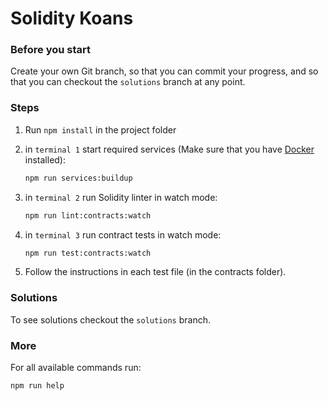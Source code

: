 Solidity Koans
===

### Before you start

Create your own Git branch, so that you can commit your progress, 
and so that you can checkout the ``solutions`` branch at any point. 

### Steps

1. Run ``npm install`` in the project folder

2. in ``terminal 1`` start required services (Make sure that you have [Docker](https://docs.docker.com/docker-for-mac/install/) installed):
    ```bash
    npm run services:buildup
    ```

3. in ``terminal 2`` run Solidity linter in watch mode:
    ```bash
    npm run lint:contracts:watch
    ```

4. in ``terminal 3`` run contract tests in watch mode:
    ```bash
    npm run test:contracts:watch
    ```

5. Follow the instructions in each test file (in the contracts folder).

### Solutions

To see solutions checkout the ``solutions`` branch.

### More

For all available commands run:
```bash
npm run help
```
